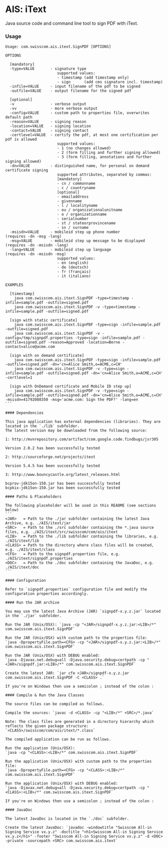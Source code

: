 AIS: iText
============

Java source code and command line tool to sign PDF with iText.

### Usage

````
Usage: com.swisscom.ais.itext.SignPDF [OPTIONS]

OPTIONS

  [mandatory]
  -type=VALUE       - signature type
                       supported values:
                       - timestamp (add timestamp only)
                       - sign      (add cms signature incl. timestamp)
  -infile=VALUE     - input filename of the pdf to be signed
  -outfile=VALUE    - output filename for the signed pdf

  [optional]
  -v                - verbose output
  -vv               - more verbose output
  -config=VALUE     - custom path to properties file, overwrites default path
  -reason=VALUE     - signing reason
  -location=VALUE   - signing location
  -contact=VALUE    - signing contact
  -certlevel=VALUE  - certify the pdf, at most one certification per pdf is allowed
                       supported values:
                       - 1 (no changes allowed)
                       - 2 (form filling and further signing allowed)
                       - 3 (form filling, annotations and further signing allowed)
  -dn=VALUE         - distinguished name, for personal on demand certificate signing
                       supported attributes, separated by commas:
                       [mandatory]
                       - cn / commonname
                       - c / countryname
                       [optional]
                       - emailaddress
                       - givenname
                       - l / localityname
                       - ou / organizationalunitname
                       - o / organizationname
                       - serialnumber
                       - st / stateorprovincename
                       - sn / surname
  -msisdn=VALUE     - mobileid step up phone number            (requires -dn -msg -lang)
  -msg=VALUE        - mobileid step up message to be displayed (requires -dn -msisdn -lang)
  -lang=VALUE       - mobileid step up language                (requires -dn -msisdn -msg)
                       supported values:
                       - en (english)
                       - de (deutsch)
                       - fr (français)
                       - it (italiano)

EXAMPLES

  [timestamp]
    java com.swisscom.ais.itext.SignPDF -type=timestamp -infile=sample.pdf -outfile=signed.pdf
    java com.swisscom.ais.itext.SignPDF -v -type=timestamp -infile=sample.pdf -outfile=signed.pdf

  [sign with static certificate]
    java com.swisscom.ais.itext.SignPDF -type=sign -infile=sample.pdf -outfile=signed.pdf
    java com.swisscom.ais.itext.SignPDF -v -config=/tmp/signpdf.properties -type=sign -infile=sample.pdf -outfile=signed.pdf -reason=Approved -location=Berne -contact=alice@acme.com

  [sign with on demand certificate]
    java com.swisscom.ais.itext.SignPDF -type=sign -infile=sample.pdf -outfile=signed.pdf -dn='cn=Alice Smith,o=ACME,c=CH'
    java com.swisscom.ais.itext.SignPDF -v -type=sign -infile=sample.pdf -outfile=signed.pdf -dn='cn=Alice Smith,o=ACME,c=CH' -certlevel=1

  [sign with OnDemand certificate and Mobile ID step up]
    java com.swisscom.ais.itext.SignPDF -v -type=sign -infile=sample.pdf -outfile=signed.pdf -dn='cn=Alice Smith,o=ACME,c=CH' -msisdn=41792080350 -msg='acme.com: Sign the PDF?' -lang=en
```

#### Dependencies

This java application has external dependencies (libraries). They are located in the `./lib` subfolder.
The latest version may be downloaded from the following source:

1: http://mvnrepository.com/artifact/com.google.code.findbugs/jsr305

Version 2.0.2 has been successfully tested

2: http://sourceforge.net/projects/itext

Version 5.4.5 has been successfully tested

3: http://www.bouncycastle.org/latest_releases.html

bcprov-jdk15on-150.jar has been successfully tested
bcpkix-jdk15on-150.jar has been successfully tested

#### Paths & Placeholders

The following placeholder will be used in this README (see sections below)
```
<JAR>   = Path to the ./jar subfolder containing the latest Java Archive, e.g. ./AIS/itext/jar
<SRC>   = Path to the ./src subfolder containing the *.java source files, e.g. ./AIS/itext/src/swisscom/com/ais/itext
<LIB>   = Path to the ./lib subfolder containing the libraries, e.g. ./AIS/itext/lib
<CLASS> = Path to the directory where class files will be created, e.g. ./AIS/itext/class
<CFG>   = Path to the signpdf.properties file, e.g. ./AIS/itext/signpdf.properties
<DOC>   = Path to the ./doc subfolder containing the JavaDoc, e.g. ./AIS/itext/doc
```

#### Configuration

Refer to `signpdf.properties` configuration file and modify the configuration properties accordingly.

#### Run the JAR archive

You may use the latest Java Archive (JAR) `signpdf-x.y.z.jar` located in the `./jar` subfolder.

Run the JAR (Unix/OSX): `java -cp "<JAR>/signpdf-x.y.z.jar:<LIB>/*" com.swisscom.ais.itext.SignPDF`

Run the JAR (Unix/OSX) with custom path to the properties file:
`java -DpropertyFile.path=<CFG> -cp "<JAR>/signpdf-x.y.z.jar:<LIB>/*" com.swisscom.ais.itext.SignPDF`

Run the JAR (Unix/OSX) with DEBUG enabled:
`java -Djavax.net.debug=all -Djava.security.debug=certpath -cp "<JAR>/signpdf.jar:<LIB>/*" com.swisscom.ais.itext.SignPDF`

Create the latest JAR: `jar cfe <JAR>/signpdf-x.y.z.jar com.swisscom.ais.itext.SignPDF -C <CLASS> .`

If you're on Windows then use a semicolon ; instead of the colon : 

#### Compile & Run the Java Classes

The source files can be compiled as follows. 

Compile the sources: `javac -d <CLASS> -cp "<LIB>/*" <SRC>/*.java`

Note: The class files are generated in a directory hierarchy which reflects the given package structure: `<CLASS>/swisscom/com/ais/itext/*.class`

The compiled application can be run as follows.

Run the application (Unix/OSX):
`java -cp "<CLASS>:<LIB>/*" com.swisscom.ais.itext.SignPDF`

Run the application (Unix/OSX) with custom path to the properties file:
`java -DpropertyFile.path=<CFG> -cp "<CLASS>:<LIB>/*" com.swisscom.ais.itext.SignPDF`

Run the application (Unix/OSX) with DEBUG enabled:
`java -Djavax.net.debug=all -Djava.security.debug=certpath -cp "<CLASS>:<LIB>/*" com.swisscom.ais.itext.SignPDF`

If you're on Windows then use a semicolon ; instead of the colon : 

#### JavaDoc

The latest JavaDoc is located in the `./doc` subfolder.

Create the latest JavaDoc: `javadoc -windowtitle "Swisscom All-in Signing Service vx.y.z" -doctitle "<h1>Swisscom All-in Signing Service vx.y.z</h1>" -footer "Swisscom All-in Signing Service vx.y.z" -d <DOC> -private -sourcepath <SRC> com.swisscom.ais.itext`
